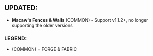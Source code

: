 ## UPDATED:
- **Macaw's Fences & Walls** (COMMON) - Support v1.1.2+, no longer supporting the older versions

### LEGEND: 
- (COMMON) = FORGE & FABRIC